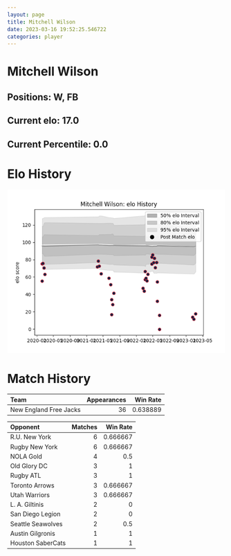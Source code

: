 ```yaml
---  
layout: page  
title: Mitchell Wilson  
date: 2023-03-16 19:52:25.546722  
categories: player  
---
```

# Mitchell Wilson

## Positions: W, FB

## Current elo: 17.0

## Current Percentile: 0.0

# Elo History


![elo history](history_MitchellWilson.png)
# Match History


| Team                   |   Appearances |   Win Rate |
|:-----------------------|--------------:|-----------:|
| New England Free Jacks |            36 |   0.638889 |

| Opponent          |   Matches |   Win Rate |
|:------------------|----------:|-----------:|
| R.U. New York     |         6 |   0.666667 |
| Rugby New York    |         6 |   0.666667 |
| NOLA Gold         |         4 |   0.5      |
| Old Glory DC      |         3 |   1        |
| Rugby ATL         |         3 |   1        |
| Toronto Arrows    |         3 |   0.666667 |
| Utah Warriors     |         3 |   0.666667 |
| L. A. Giltinis    |         2 |   0        |
| San Diego Legion  |         2 |   0        |
| Seattle Seawolves |         2 |   0.5      |
| Austin Gilgronis  |         1 |   1        |
| Houston SaberCats |         1 |   1        |